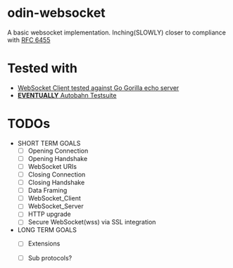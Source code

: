 # odin-websocket
A basic websocket implementation. Inching(SLOWLY) closer to compliance with [RFC 6455](https://datatracker.ietf.org/doc/html/rfc6455#autoid-4)

# Tested with
- [WebSocket Client tested against Go Gorilla echo server](https://github.com/gorilla/websocket/blob/main/examples/echo/server.go)
- [**EVENTUALLY** Autobahn Testsuite](https://github.com/crossbario/autobahn-testsuite)

# TODOs
- SHORT TERM GOALS
    - [ ] Opening Connection
    - [ ] Opening Handshake
    - [ ] WebSocket URIs
    - [ ] Closing Connection
    - [ ] Closing Handshake
    - [ ] Data Framing
    - [ ] WebSocket_Client
    - [ ] WebSocket_Server
    - [ ] HTTP upgrade
    - [ ] Secure WebSocket(wss) via SSL integration
- LONG TERM GOALS
    - [ ] Extensions
    - [ ] Sub protocols?


